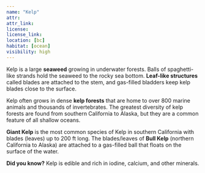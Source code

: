 ```yaml
--- 
name: "Kelp"
attr: 
attr_link: 
license: 
license_link: 
location: [bc]
habitat: [ocean]
visibility: high 
---
```

Kelp is a large **seaweed** growing in underwater forests. Balls of spaghetti-like strands hold the seaweed to the rocky sea bottom. **Leaf-like structures** called blades are attached to the stem, and gas-filled bladders keep kelp blades close to the surface.

Kelp often grows in dense **kelp forests** that are home to over 800 marine animals and thousands of invertebrates. The greatest diversity of kelp forests are found from southern California to Alaska, but they are a common feature of all shallow oceans. 

**Giant Kelp** is the most common species of Kelp in southern California with blades (leaves) up to 200 ft long. The blades/leaves of **Bull Kelp** (northern California to Alaska) are attached to a gas-filled ball that floats on the surface of the water.

**Did you know?** Kelp is edible and rich in iodine, calcium, and other minerals.
